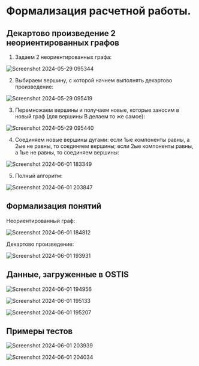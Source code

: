 # Формализация расчетной работы.
## Декартово произведение 2 неориентированных графов

1. Задаем 2 неориентированных графа:

![Screenshot 2024-05-29 095344](https://github.com/iis-32170x/RPIIS/assets/144227421/0af2d906-fb61-4d7a-8350-0b36ab1eff9e)


2. Выбираем вершину, с которой начнем выполнять декартово произведение:

![Screenshot 2024-05-29 095419](https://github.com/iis-32170x/RPIIS/assets/144227421/e1e906a7-b51f-4d1c-9a46-f2205f894f85)


3. Перемножаем вершины и получаем новые, которые заносим в новый граф (для вершины В делаем то же самое):

![Screenshot 2024-05-29 095440](https://github.com/iis-32170x/RPIIS/assets/144227421/fcc09fcf-2772-4638-b982-a1dd8eeca49a)


4. Соединяем новые вершины дугами: если 1ые компоненты равны, а 2ые не равны, то соединяем вершины; если 2ые компоненты равны, а 1ые не равны, то соединяем вершины:

![Screenshot 2024-06-01 183349](https://github.com/iis-32170x/RPIIS/assets/144227421/2051c546-2d3e-4e36-83f4-04347edffce5)


5. Полный алгоритм:


![Screenshot 2024-06-01 203847](https://github.com/iis-32170x/RPIIS/assets/144227421/2b2b996c-83de-409d-ac36-7b112db3c8bf)



## Формализация понятий

Неориентированный граф:

![Screenshot 2024-06-01 184812](https://github.com/iis-32170x/RPIIS/assets/144227421/34d818f3-94bd-4947-bf04-f8a31237168a)


Декартово произведение:

![Screenshot 2024-06-01 193931](https://github.com/iis-32170x/RPIIS/assets/144227421/27159632-a74b-42e3-93fe-3dda038dda9c)



## Данные, загруженные в OSTIS

![Screenshot 2024-06-01 194956](https://github.com/iis-32170x/RPIIS/assets/144227421/b268bff1-694a-4116-b1fa-500f96599a8a)


![Screenshot 2024-06-01 195133](https://github.com/iis-32170x/RPIIS/assets/144227421/1ef63f58-8a0a-46f4-bc87-659c9faa2386)


![Screenshot 2024-06-01 195207](https://github.com/iis-32170x/RPIIS/assets/144227421/822f2bbc-d3bc-4cff-87ff-9c08cf42b95a)


## Примеры тестов

![Screenshot 2024-06-01 203939](https://github.com/iis-32170x/RPIIS/assets/144227421/68e7acce-d236-4503-9a85-8fbc7f076017)


![Screenshot 2024-06-01 204034](https://github.com/iis-32170x/RPIIS/assets/144227421/7810823a-8548-4561-82d7-4bb4dbb309cd)



